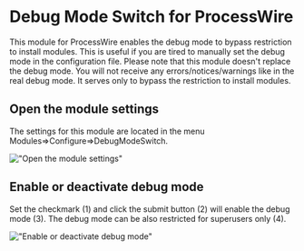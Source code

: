 # Debug Mode Switch for ProcessWire

This module for ProcessWire enables the debug mode to bypass restriction to install modules. This is useful if you are tired to manually set the debug mode in the configuration file. Please note that this module doesn't replace the debug mode. You will not receive any errors/notices/warnings like in the real debug mode. It serves only to bypass the restriction to install modules.

## Open the module settings
The settings for this module are located in the menu Modules=>Configure=>DebugModeSwitch.

!["Open the module settings"](https://tech-c.net/site/assets/files/1214/settings.500x0-is.jpg)

## Enable or deactivate debug mode
Set the checkmark (1) and click the submit button (2) will enable the debug mode (3). The debug mode can be also restricted for superusers only (4).

!["Enable or deactivate debug mode"](https://tech-c.net/site/assets/files/1214/enable.500x0-is.jpg)
